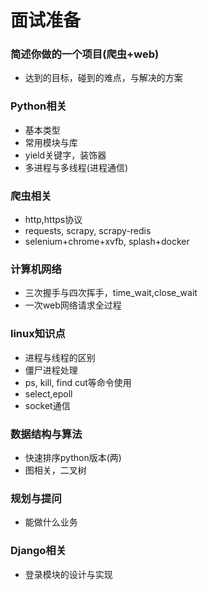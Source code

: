 # 面试准备

### 简述你做的一个项目(爬虫+web)
- 达到的目标，碰到的难点，与解决的方案

### Python相关
- 基本类型
- 常用模块与库
- yield关键字，装饰器
- 多进程与多线程(进程通信)

### 爬虫相关
- http,https协议
- requests, scrapy, scrapy-redis
- selenium+chrome+xvfb, splash+docker

### 计算机网络
- 三次握手与四次挥手，time_wait,close_wait
- 一次web网络请求全过程


### linux知识点
- 进程与线程的区别
- 僵尸进程处理
- ps, kill, find cut等命令使用
- select,epoll
- socket通信

### 数据结构与算法
- 快速排序python版本(两)
- 图相关，二叉树

### 规划与提问
- 能做什么业务

### Django相关
- 登录模块的设计与实现